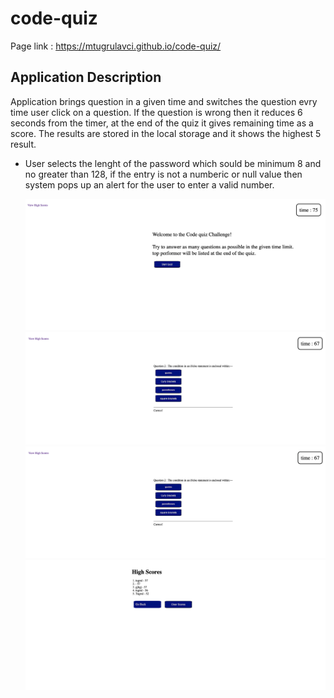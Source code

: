 # code-quiz
Page link : https://mtugrulavci.github.io/code-quiz/

## Application Description
Application brings question in a given time and switches the question evry time user click on a question. If the question is wrong then it reduces 6 seconds from the timer, at the end of the quiz it gives remaining time as a score. The results are stored in the local storage and it shows the highest 5 result.

- User selects the lenght of the password which sould be minimum 8 and no greater than 128, if the entry is not a numberic or null value then system pops up an alert for the user to enter a valid number.

  ![Alert for validation error](./images/main.png)
  ![Alert for validation error](./images/questions.png)
  ![Alert for validation error](./images/questions.png)
  ![Alert for validation error](./images/scores.png)